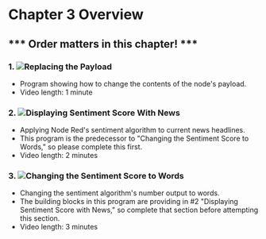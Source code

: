 # Chapter 3 Overview

## *** Order matters in this chapter! ***

### 1. ![Replacing the Payload](../Chapter%203%20-%20Beginner%20Flows/1.%20Replacing%20the%20Payload)

- Program showing how to change the contents of the node's payload. 
- Video length: 1 minute

### 2. ![Displaying Sentiment Score With News](../Chapter%203%20-%20Beginner%20Flows/2.%20Displaying%20Sentiment%20Score%20With%20News)

- Applying Node Red's sentiment algorithm to current news headlines.
- This program is the predecessor to "Changing the Sentiment Score to Words," so please complete this first. 
- Video length: 2 minutes

### 3. ![Changing the Sentiment Score to Words](../Chapter%203%20-%20Beginner%20Flows/3.%20Changing%20the%20Sentiment%20Score%20to%20Words)

- Changing the sentiment algorithm's number output to words. 
- The building blocks in this program are providing in #2 "Displaying Sentiment Score with News," so complete that section before attempting this section.
- Video length: 3 minutes
